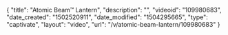 {
    "title": "Atomic Beam&trade; Lantern",
    "description": "",
    "videoid": "109980683",
    "date_created": "1502520911",
    "date_modified": "1504295665",
    "type": "captivate",
    "layout": "video",
    "url": "\/v\/atomic-beam-lantern\/109980683"
}